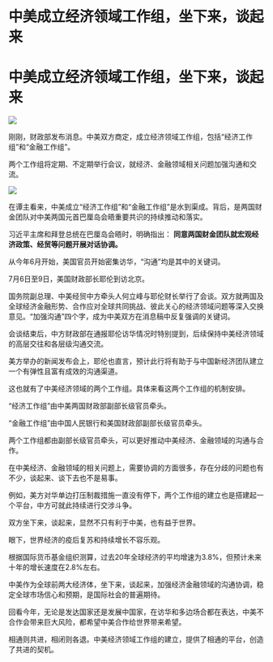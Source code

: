 # 中美成立经济领域工作组，坐下来，谈起来

# 中美成立经济领域工作组，坐下来，谈起来

![](https://inews.gtimg.com/om_bt/OjjgHmcB2Ywk8_0rrzAkRpgP9TP904u5Bla1AvHeEb42sAA/1000)

​刚刚，财政部发布消息。中美双方商定，成立经济领域工作组，包括“经济工作组”和“金融工作组”。

两个工作组将定期、不定期举行会议，就经济、金融领域相关问题加强沟通和交流。

![](https://inews.gtimg.com/om_bt/OhZpZbnmNufEWrqDH4xi-Q6Jrvs4pdF0t4w3NhLtvD6ugAA/1000)

在谭主看来，中美成立“经济工作组”和“金融工作组”是水到渠成。背后，是两国财金团队对中美两国元首巴厘岛会晤重要共识的持续推动和落实。

习近平主席和拜登总统在巴厘岛会晤时，明确指出： **同意两国财金团队就宏观经济政策、经贸等问题开展对话协调。**

从今年6月开始，美国官员开始密集访华，“沟通”均是其中的关键词。

7月6日至9日，美国财政部长耶伦到访北京。

国务院副总理、中美经贸中方牵头人何立峰与耶伦财长举行了会谈。双方就两国及全球经济金融形势、合作应对全球共同挑战、彼此关心的经济领域问题等深入交换意见。“加强沟通”四个字，成为中美双方在消息稿中反复强调的关键词。

会谈结束后，中方财政部在通报耶伦访华情况时特别提到，后续保持中美经济领域的高层交往和各层级沟通交流。

美方举办的新闻发布会上，耶伦也直言，预计此行将有助于与中国新经济团队建立一个有弹性且富有成效的沟通渠道。

这也就有了中美经济领域的两个工作组。具体来看这两个工作组的机制安排。

“经济工作组”由中美两国财政部副部长级官员牵头。

“金融工作组”由中国人民银行和美国财政部副部长级官员牵头。

两个工作组都由副部长级官员牵头，可以更好推动中美经济、金融领域的沟通与合作。

在中美经济、金融领域的相关问题上，需要协调的方面很多，存在分歧的问题也有不少，谈起来、谈下去也不是易事。

例如，美方对华单边打压制裁措施一直没有停下，两个工作组的建立也是搭建起一个平台，中方可就此持续进行交涉斗争。

双方坐下来，谈起来，显然不只有利于中美，也有益于世界。

眼下，世界经济的疫后复苏和持续增长不容乐观。

根据国际货币基金组织测算，过去20年全球经济的平均增速为3.8%，但预计未来十年的增长速度在2.8%左右。

中美作为全球前两大经济体，坐下来，谈起来，加强经济金融领域的沟通协调，稳定全球市场信心和预期，是国际社会的普遍期待。

回看今年，无论是发达国家还是发展中国家，在访华和多边场合都在表达，中美不合作会带来巨大风险，都希望中美合作给世界带来希望。

相通则共进，相闭则各退。中美经济领域工作组的建立，提供了相通的平台，创造了共进的契机。

